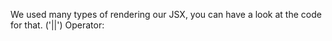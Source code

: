 We used many types of rendering our JSX, you can have a look at the code for that.
('||') Operator:
